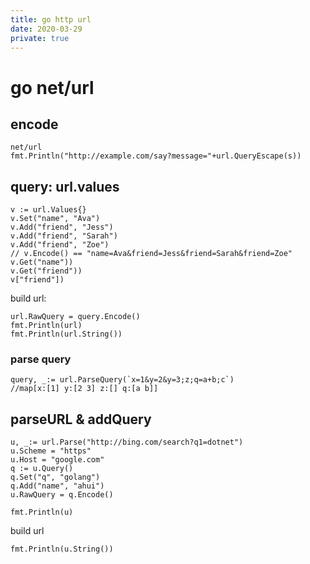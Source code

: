 ```yaml
---
title: go http url
date: 2020-03-29
private: true
---
```

# go net/url

## encode
    net/url
    fmt.Println("http://example.com/say?message="+url.QueryEscape(s))

## query: url.values
	v := url.Values{}
	v.Set("name", "Ava")
	v.Add("friend", "Jess")
	v.Add("friend", "Sarah")
	v.Add("friend", "Zoe")
	// v.Encode() == "name=Ava&friend=Jess&friend=Sarah&friend=Zoe"
	v.Get("name"))
	v.Get("friend"))
	v["friend"])

build url:

    url.RawQuery = query.Encode()
    fmt.Println(url)
    fmt.Println(url.String())

### parse query
    query, _:= url.ParseQuery(`x=1&y=2&y=3;z;q=a+b;c`)
    //map[x:[1] y:[2 3] z:[] q:[a b]]

## parseURL & addQuery
    u, _:= url.Parse("http://bing.com/search?q1=dotnet")
	u.Scheme = "https"
	u.Host = "google.com"
	q := u.Query()
	q.Set("q", "golang")
	q.Add("name", "ahui")
	u.RawQuery = q.Encode()

    fmt.Println(u)

build url

    fmt.Println(u.String())